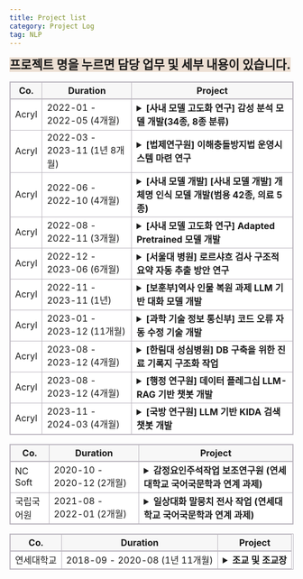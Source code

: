 ```yaml
---
title: Project list
category: Project Log
tag: NLP
---
```


<span style="background-color:#ede0d4; font-size : 16pt"><strong>프로젝트 명을 누르면 담당 업무 및 세부 내용이 있습니다.</strong></span>

<html>
  <head>
    <style type="text/css">
      .line{border-bottom: 1px solid #BDB8C1;}
      .line2{border-bottom: 2px solid #BDB8C1;}
      .line3{border-bottom: 1px solid #BDB8C1; background-color: #F7F7F7;}
      .line4{border-bottom: 2px solid #BDB8C1; background-color: #F7F7F7;}
      table, th, td {
         border:1px solid #BDB8C1;
         background-color: #FFFFFF;
       }
    </style>
   </head>
   <body>
     <table style="border-collapse:collapse">
       <tr>
         <th class="line4" bgcolor="#F8F7F9">Co.</th>
         <th class="line4" bgcolor="#F8F7F9">Duration</th>
         <th class="line4" bgcolor="#F8F7F9">Project</th>
       </tr>
       <tr>
         <td class="line">Acryl</td>
         <td class="line">2022-01 - 2022-05 (4개월)</td>
         <td class="line">
           <details>
           <summary><span class="glyphicon glyphicon-menu-right"></span>
            <span class="glyphicon glyphicon-option-horizontal" style="display:none"></span><strong>[사내 모델 고도화 연구] 감성 분석 모델 개발(34종, 8종 분류)</strong></summary>
              <li>담당 업무:</li>
                  1) 한국어 감성 class 선정<br>
                  2) 데이터 수집<br>
                  3) 감성 분류 모델 개발<br>
              <br>
              <li>사용 기술: </li>
                  1) 한국어 감성 분석 및 감정 표현 분류와 관련된 언어학 지식<br>
                  2) NLP-classifiacation model 개발 기술(최종 모델: Koelectra)<br>
               <br>
              <li>개발 언어: </li> 
                 python (framework: pytorch)
               <br>
              <li>수행 업무 요약:</li>
                  한국어 감성 분석 및 감정 표현 분류와 관련된 언어학 지식을 활용하여 34종, 8종의 한국어 감성 분류 모델을 개발. 34종, 8종 감성 분류 모델은 각각 f1-score 78, 84로 개발 종료 되었으며 해당 모델은 현재 우울증 판별 사업, 아동 돌보미 봇 사업, 역사 인물 복원 사업 등 다양한 사업에 활용 중. <br>
            </details>
          </td>
       </tr>
       <tr>
         <td class="line">Acryl</td>
         <td class="line">2022-03 - 2023-11 (1년 8개월)</td>
         <td class="line">
           <details>
           <summary><span class="glyphicon glyphicon-menu-right"></span>
            <span class="glyphicon glyphicon-option-horizontal" style="display:none"></span><strong>[법제연구원] 이해충돌방지법 운영시스템 마련 연구</strong></summary>
              <li>담당 업무: </li>
                  1) 자연어처리 분류 모델 기반 관련 법률 추천 서비스 개발 플로우 제안<br>
              <br>
              <li>사용 기술: </li>
                  1) NLP-classifiacation model 관련 지식<br>
              <br>
              <li>수행 업무 요약:</li>
                  "데이터기반 이해충돌방지법 운영시스템 마련 연구" 연구 보고서의 인공지능 적용 방안 제안 부분을 맡아 해당 법률 관련 운영 시스템 구축에 적용 가능한 자연어처리 기술들을 제시하고 구체적인 구현 방안 wpdks.<br>
            </details>
          </td>
       </tr>
       <tr>
         <td class="line">Acryl</td>
         <td class="line">2022-06 - 2022-10 (4개월)</td>
         <td class="line">
           <details>
           <summary><span class="glyphicon glyphicon-menu-right"></span>
            <span class="glyphicon glyphicon-option-horizontal" style="display:none"></span><strong>[사내 모델 개발] [사내 모델 개발] 개체명 인식 모델 개발(범용 42종, 의료 5종)</strong></summary>
              <li>담당 업무: </li>
                  1) 범용/의료 개체명 인식 모델 개발<br>
              <br>
              <li>사용 기술: </li>
                  1) NLP-classifiacation model 개발 기술(최종 모델: Koelectra_bilstm_CRF (3 bilstm layer))<br>
              <br>
              <li>개발 언어: </li>
                 python (framework: pytorch)
              <br>
              <li>수행 업무 요약:</li>
                  범용 개체명 인식 모델(42 class)과 인공지능 기반 헬스케어 플랫폼에서 사용될 bio NER 모델(5 class) 개발.<br>
            </details>
          </td>
       </tr>
       <tr>
         <td class="line">Acryl</td>
         <td class="line"> 2022-08 - 2022-11 (3개월)</td>
         <td class="line">
           <details>
           <summary><span class="glyphicon glyphicon-menu-right"></span>
            <span class="glyphicon glyphicon-option-horizontal" style="display:none"></span><strong>[사내 모델 고도화 연구] Adapted Pretrained 모델 개발</strong></summary>
              <li>담당 업무: </li>
                  1) 특수 도메인에 사용될 Pretrained model 추가 학습 모델 개발(BERT, Electra, Roberta)<br>
              <br>
              <li>사용 기술: </li>
                  1) MLM task 수행 모델 구현 기술 (BERT, Electra, Roberta 적용)<br>
              <br>
              <li>개발 언어: python (framework: pytorch)</li>
              <br>
              <li>수행 업무 요약:</li>
                  헬스케어, 법률 등 일상적으로 사용되는 문어 혹은 구어와 상이한 어휘가 다수 분포된 도메인에 사용될 사전학습 모델을 개발하였습니다.<br>
              <br>
              <li>개발물 산출 기여도: 100%</li>
            </details>
          </td>
       </tr>
       <tr>
         <td class="line">Acryl</td>
         <td class="line"> 2022-12 - 2023-06 (6개월)</td>
         <td class="line">
           <details>
           <summary><span class="glyphicon glyphicon-menu-right"></span>
            <span class="glyphicon glyphicon-option-horizontal" style="display:none"></span><strong>[서울대 병원] 로르샤흐 검사 구조적 요약 자동 추출 방안 연구</strong></summary>
              <li>담당 업무: </li>
                  1) 생성 모델을 활용한 로르샤흐 검사 내용 전사 결과 구조적 요약 변환 방안 제안<br>
                  2) 감성 분석 모델을 활용한 로르샤흐 문장 검사 데모 개발<br>
              <br>
              <li>사용 기술: </li>
                  1) 자연어처리 생성 모델 관련 지식<br>
                  2) NLP-classifiacation model<br>
              <br>
              <li>수행 업무 요약:</li>
                  서울대 병원 정신과에서 진행한 로르샤흐 검사 내용 구조적 요약 자동 변환 과제 poc를 위해 생성 모델 활용 방안을 제안하였고, 제가 개발한 감성 분석 모델을 사용한 데모 페이지를 개발하였습니다. <br>
              <br>
              <li>개발물 산출 기여도: 100%</li>
            </details>
          </td>
       </tr>
       <tr>
         <td class="line">Acryl</td>
         <td class="line"> 2022-11 - 2023-11 (1년)</td>
         <td class="line">
           <details>
           <summary><span class="glyphicon glyphicon-menu-right"></span>
            <span class="glyphicon glyphicon-option-horizontal" style="display:none"></span><strong>[보훈부]역사 인물 복원 과제 LLM 기반 대화 모델 개발</strong></summary>
              <li>담당 업무: </li>
                  1) LLM 기반 멀티턴  대화 모델 개발<br>
                  2) LLM instruction data 수집 및 전처리<br>
                  3) 윤리 검증 모델 개발<br>
                  4) 윤리 검증 모델 학습 데이터 수집<br>
                  5) 감성 분석 모델 제공<br>
              <br>
              <li>사용 기술: </li>
                  1) LLM instruction tuning 기술 (LLaMa 2 13B Qlora tuning)<br>
                  2) Data 전처리 (vicuna + dolly + alpaca + korquad1.0 + korquad2.0 각 데이터별 특성 분석 후 동일한 instruction data로 변형)<br>
                  3) Retrieval Augmented Generation 기반 챗봇 개발 기술<br>
                  4) RAG에 사용될 vectorstore 구축<br>
                  5) NLP-classifiacation model 개발 기술<br>
              <br>
              <li>개발 언어: python (framework: pytorch/ rag pipeline 구축에 사용된 library: Langchain / vectorstore: FAISS)</li>
              <br>
              <li>수행 업무 요약:</li>
                  LLM 기반 멀티턴 대화 모델 개발과 윤리 검증 모델, 감성 분석 모델 개발을 담당하였습니다. 대화 모델의 경우 LLM의 환각현상을 줄이기 위해 RAG 기술을 적용하였으며, Retriever 정확도를 높이기 위해 vectorstore 저장 시 metadata에 데이터 출처와 소제목을 함께 저장하였습니다. 윤리 검증 모델의 경우 네 가지 데이터를 수집하여 학습시켰으며, f1-score 90.6으로 고객사 조건을 충족시켰습니다. 또한 사내 감성 분석 모델 담당자로서 사용자 감성 판별에 사용할 감성 분석 모델 api를 제공하였습니다.<br>
              <br>
              <li>대화 모델 50%(2인 협동 개발), 윤리 검증 모델 100%, 감성 분석 모델 100%</li>
            </details>
          </td>
       </tr>
       <tr>
         <td class="line">Acryl</td>
         <td class="line"> 2023-01 - 2023-12 (11개월)</td>
         <td class="line">
           <details>
           <summary><span class="glyphicon glyphicon-menu-right"></span>
            <span class="glyphicon glyphicon-option-horizontal" style="display:none"></span><strong>[과학 기술 정보 통신부] 코드 오류 자동 수정 기술 개발</strong></summary>
              <li>담당 업무: </li>
                  1) LLM 기반 일상  대화 모델 개발<br>
                  2) instruction data 수집 및 전처리<br>
              <br>
              <li>사용 기술: </li>
                  1) LLM instruction tuning 기술 (LLaMa 2 13B Lora tuning)<br>
                  2) Data 전처리 (vicuna + dolly + alpaca + korquad1.0 + korquad2.0 각 데이터별 특성 분석 후 동일한 instruction data로 변형)<br>
              <br>
              <li>개발 언어: python (demo page 개발 시 사용된 library: gradio)</li>
              <br>
              <li>수행 업무 요약:</li>
                  LLM 기반 일상 대화 챗봇 데모에 사용될 모델을 개발하였습니다.<br>
              <br>
              <li>개발물 산출 기여도: 100%</li>
            </details>
          </td>
       </tr>
       <tr>
         <td class="line">Acryl</td>
         <td class="line"> 2023-08 - 2023-12 (4개월)</td>
         <td class="line">
           <details>
           <summary><span class="glyphicon glyphicon-menu-right"></span>
            <span class="glyphicon glyphicon-option-horizontal" style="display:none"></span><strong>[한림대 성심병원] DB 구축을 위한 진료 기록지 구조화 작업</strong></summary>
                <li>담당 업무: </li>
                    1) K-cure DB column에 맞는 의료 개체명 인식 모델 개발<br>
                    2) EMR 데이터의 K-cure DB화를 위한 후처리 모듈 개발<br>
                <br>
                <li>사용 기술: </li>
                    1) NLP-classifiacation model 개발 기술<br>
                    2) 후처리 모듈 구축을 위한 EMR 데이터 분석<br>
                <br>
                <li>개발 언어: python (framework: pytorch)</li>
                <br>
                <li>수행 업무 요약:</li>
                    유방암 K-cure DB 구축을 위해 EMR 데이터 내 의료 개체명을 추출할 NER 모델을 개발하였고, 해당 모델을 통해 추출된 항목을 K-cure에서 요구하는 항목으로 변환하는 후처리 모듈을 개발하였습니다. K-cure column 전체에 대하여 평균 accuracy 91.3점으로 과제를 종료하였습니다.<br>
                <br>
                <li>개발물 산출 기여도: 100%</li>
            </details>
          </td>
       </tr>
       <tr>
         <td class="line">Acryl</td>
         <td class="line">2023-08 - 2023-12 (4개월)</td>
         <td class="line">
           <details>
           <summary><span class="glyphicon glyphicon-menu-right"></span>
            <span class="glyphicon glyphicon-option-horizontal" style="display:none"></span><strong>[행정 연구원] 데이터 플레그십 LLM-RAG 기반 챗봇 개발</strong></summary>
              <li>담당 업무: </li>
                  1) LLM 기반 검색 시스템 개발<br>
              <br>
              <li>사용 기술: </li>
                  1) Retrieval Augmented Generation 기반 검색 시스템 개발 기술 <br>
                        - metadata filtering<br>
                        - hierarchical similarity search -> 3단계<br>
                          (1. query <-> document summary similarity search<br>
                           2. vectorstore내에서 1번에서 검색된 document를 기반으로 similarity search (속도 향상을 위한 filtering)<br>
                           3. retriever 정의 시 2번에서 검색된 document를 기반으로 similarity search)<br>
                        - translate(en->ko)<br>
                        - binary vectorstore(document type)<br>
                        - diverse Prompts(query type)<br>
                        - data summary for metadata<br>
                        - similarity-based reordering<br>
                        - return source file<br>
                        - 좋아요 싫어요 버튼 추가<br>
                        - [답변 일시, 소요 시간, 질문, 답변, 사용자 ip] 저장 기능 추가<br>
                  2) RAG에 사용될 vectorstore 구축<br>
              <br>
              <li>개발 언어: python (rag pipeline 구축에 사용된 library: Langchain / vectorstore: FAISS)</li>
              <br>
              <li>수행 업무 요약:</li>
                  openai 에서 공개한 GPT-4-turbo 모델을 사용하여 LLM 기반 검색 시스템 개발을 담당하였습니다. <br>
                  openai api 사용이 계약 사항에 있어 개발 기간동안 모델 개발보다 RAG pipeline의 정교화에 많은 시간을 할애하였습니다. <br>
                  retrieval 결과의 정확도 향상을 위해 hierarchical similarity search를 수행하였으며, vectorstore metadata에 문서 요약 결과를 저장하여 retrieval 시 해당 정보를 활용하여 retrieval에 소요되는 시간을 줄였습니다. <br>
                  데이터 분석 결과, 일반 갈등 이론 문서와 특정 갈등 예시에 대한 문서로 나뉘는 것을 확인하여 각각 다른 prompt를 적용하여 사용자가 느끼는 검색 품질을 높였습니다. <br>
                  마지막으로, gpt-4-turbo의 영어 답변 반환 문제를 해결하기 위해 영-한 번역 플로우를 추가하였습니다.  <br>
              <br>
              <li>개발물 산출 기여도: 100%</li>
            </details>
          </td>
       </tr>
       <tr>
         <td class="line">Acryl</td>
         <td class="line"> 2023-11 - 2024-03 (4개월)</td>
         <td class="line">
           <details>
           <summary><span class="glyphicon glyphicon-menu-right"></span>
            <span class="glyphicon glyphicon-option-horizontal" style="display:none"></span><strong>[국방 연구원] LLM 기반 KIDA 검색 챗봇 개발</strong></summary>
              <li>담당 업무: </li>
                  1) LLM 기반 검색 챗봇 개발<br>
              <br>
              <li>사용 기술: </li>
                  1) sLLM instruction tuning 기술 (Mistral, Solar DPO+Qlora tuning/ 7.24B,10.7B 모델 Merge)<br>
                  2) pdf로부터 instruction data 추출<br>
                  3) Model Merge(mergekit)<br>
                  4) Model Quantization (AWQ)<br>
                  5) Retrieval Augmented Generation 기반 검색 시스템 개발 기술 <br>
                  6) vLLM <br>
              <br>
              <li>개발 언어: python (rag pipeline 구축에 사용된 library: Langchain / vectorstore: FAISS)</li>
              <br>
              <li>수행 업무 요약:</li>
                  DPO+Qlora를 통해 개발한 자체적 sLLM instruction tuning model과 huggingface에 공개된 7.24B급 모델들의 merge 실험을 통해 해당 과제에 사용될 모델을 개발하였습니다. (Qlora 학습을 통해 16bits를 8bits로 줄여 gpu 사용량을 줄였지만 merge 이후 파라미터 bit가 다시 16이 되어 AWQ를 사용하여 양자화를 시도하였지만 품질이 좋지 않아 해당 모델은 폐기하였습니다.) <br>
                  DPO+Qlora 학습 시 국방 지식을 함께 학습시키기 위해 국방 연구원으로부터 제공 받은 pdf 형식의 연구 자료에서 dpo data(instruction, context, response, rejected)를 추출하여 학습에 사용하였습니다. <br>
                 위와 같은 과정을 통해 개발한 모델을 기반으로 RAG pipeline을 구축하여 검색 챗봇을 개발하였습니다.<br>
                 추가적으로, vLLM을 사용함으로써 추론 속도를 향상시켰습니다.<br>
              <br>
              <li>개발물 산출 기여도: 100%</li>
            </details>
          </td>
       </tr>
   </table>
 </body>
</html>



<html>
  <head>
    <style type="text/css">
      .line{border-bottom: 1px solid #BDB8C1;}
      .line2{border-bottom: 2px solid #BDB8C1;}
      .line3{border-bottom: 1px solid #BDB8C1; background-color: #F7F7F7;}
      .line4{border-bottom: 2px solid #BDB8C1; background-color: #F7F7F7;}
      table, th, td {
         border:1px solid #BDB8C1;
         background-color: #FFFFFF;
       }
    </style>
   </head>
   <body>
     <table style="border-collapse:collapse">
       <tr>
         <th class="line4" bgcolor="#F8F7F9">Co.</th>
         <th class="line4" bgcolor="#F8F7F9">Duration</th>
         <th class="line4" bgcolor="#F8F7F9">Project</th>
       </tr>
       <tr>
         <td class="line">NC Soft</td>
         <td class="line">2020-10 - 2020-12 (2개월)</td>
         <td class="line">
           <details>
           <summary><span class="glyphicon glyphicon-menu-right"></span>
            <span class="glyphicon glyphicon-option-horizontal" style="display:none"></span><strong>감정요인주석작업 보조연구원 (연세대학교 국어국문학과 연계 과제)</strong></summary>
              <li>담당 업무: </li>
                  1) 텍스트 감성 요인 라벨링<br>
              <br>
              <li>사용 기술: </li>
                  1) 한국어 감성 분석 및 감정 표현과 관련된 언어학 지식<br>
              <br>
              <li>수행 업무 요약:</li>
                  문장 감성과 해당 감성을 결정하는 동사, 형용사에 대한 정보를 태깅하는 업무를 맡았습니다.<br>
            </details>
          </td>
       </tr>
       <tr>
         <td class="line">국립국어원</td>
         <td class="line">2021-08 - 2022-01 (2개월)</td>
         <td class="line">
           <details>
           <summary><span class="glyphicon glyphicon-menu-right"></span>
            <span class="glyphicon glyphicon-option-horizontal" style="display:none"></span><strong>일상대화 말뭉치 전사 작업 (연세대학교 국어국문학과 연계 과제)</strong></summary>
              <li>담당 업무: </li>
                  1) 텍스트 감성 요인 라벨링<br>
              <br>
              <li>사용 기술: </li>
                  1) 한국어 감성 분석 및 감정 표현과 관련된 언어학 지식<br>
              <br>
              <li>수행 업무 요약:</li>
                  녹음된 일상 대화를 전사하는 업무를 맡았습니다. 대화분석론을 공부하며 경험한 대화 전사 경험을 통해 빠르고 정확한 전사 결과를 전달하였습니다.<br>
            </details>
          </td>
       </tr>
   </table>
 </body>
</html>


<html>
  <head>
    <style type="text/css">
      .line{border-bottom: 1px solid #BDB8C1;}
      .line2{border-bottom: 2px solid #BDB8C1;}
      .line3{border-bottom: 1px solid #BDB8C1; background-color: #F7F7F7;}
      .line4{border-bottom: 2px solid #BDB8C1; background-color: #F7F7F7;}
      table, th, td {
         border:1px solid #BDB8C1;
         background-color: #FFFFFF;
       }
    </style>
   </head>
   <body>
     <table style="border-collapse:collapse">
       <tr>
         <th class="line4" bgcolor="#F8F7F9">Co.</th>
         <th class="line4" bgcolor="#F8F7F9">Duration</th>
         <th class="line4" bgcolor="#F8F7F9">Project</th>
       </tr>
       <tr>
         <td class="line">연세대학교</td>
         <td class="line">2018-09 - 2020-08 (1년 11개월)</td>
         <td class="line">
           <details>
           <summary><span class="glyphicon glyphicon-menu-right"></span>
            <span class="glyphicon glyphicon-option-horizontal" style="display:none"></span><strong>조교 및 조교장</strong></summary>
              <li>담당 업무: </li>
                  1) 학과 행사 관리<br>
                  2) 학과 전공 수업 관리 (과제 관리, 시험 감독 등)<br>
                  3) 학과 교수님 보조 업무<br>
                  4) (조교장 업무)학기별 수업 개설<br>
                  5) (조교장 업무) 학과 행정 업무<br>
                  6) (조교장 업무) 일반 조교 근무 관리<br>
            </details>
          </td>
       </tr>
   </table>
 </body>
</html>
